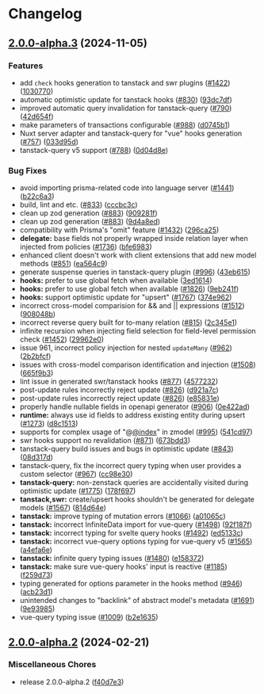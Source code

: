 # Changelog

## [2.0.0-alpha.3](https://github.com/WimTibackx/zenstack/compare/v2.0.0-alpha.2...v2.0.0-alpha.3) (2024-11-05)


### Features

* add `check` hooks generation to tanstack and swr plugins ([#1422](https://github.com/WimTibackx/zenstack/issues/1422)) ([1030770](https://github.com/WimTibackx/zenstack/commit/10307700c53bb015423b3125c3cdebe05dbc3821))
* automatic optimistic update for tanstack hooks ([#830](https://github.com/WimTibackx/zenstack/issues/830)) ([93dc7df](https://github.com/WimTibackx/zenstack/commit/93dc7df472427a4546ba71ec3703135d2d638ded))
* improved automatic query invalidation for tanstack-query ([#790](https://github.com/WimTibackx/zenstack/issues/790)) ([42d654f](https://github.com/WimTibackx/zenstack/commit/42d654fcfaa40b09fde578db79792c69e1e3b908))
* make parameters of transactions configurable ([#988](https://github.com/WimTibackx/zenstack/issues/988)) ([d0745b1](https://github.com/WimTibackx/zenstack/commit/d0745b149a5ce6abfef546de0b9243ddc4f6e765))
* Nuxt server adapter and tanstack-query for "vue" hooks generation ([#757](https://github.com/WimTibackx/zenstack/issues/757)) ([033d95d](https://github.com/WimTibackx/zenstack/commit/033d95dcdeef67bc8183d1daeb3172ec9ee02b9b))
* tanstack-query v5 support ([#788](https://github.com/WimTibackx/zenstack/issues/788)) ([0d04d8e](https://github.com/WimTibackx/zenstack/commit/0d04d8e6dabd66ee06e98971cb4e1007c4ecd466))


### Bug Fixes

* avoid importing prisma-related code into language server ([#1441](https://github.com/WimTibackx/zenstack/issues/1441)) ([b22c6a3](https://github.com/WimTibackx/zenstack/commit/b22c6a3ce238ec766d910f23e83aea4e8f10c05d))
* build, lint and etc. ([#833](https://github.com/WimTibackx/zenstack/issues/833)) ([cccbc3c](https://github.com/WimTibackx/zenstack/commit/cccbc3c82ad522d40bc76ad7b84b1305d378b1db))
* clean up zod generation ([#883](https://github.com/WimTibackx/zenstack/issues/883)) ([909281f](https://github.com/WimTibackx/zenstack/commit/909281f8090734322c0cab09d0187b6b5e813c9a))
* clean up zod generation ([#883](https://github.com/WimTibackx/zenstack/issues/883)) ([9d4a8ed](https://github.com/WimTibackx/zenstack/commit/9d4a8ede7d42d1966fd5a12d64a5992092f4bc7d))
* compatibility with Prisma's "omit" feature ([#1432](https://github.com/WimTibackx/zenstack/issues/1432)) ([296ca25](https://github.com/WimTibackx/zenstack/commit/296ca259c8dd3e38fa988378df4a9e351a11b20b))
* **delegate:** base fields not properly wrapped inside relation layer when injected from policies ([#1736](https://github.com/WimTibackx/zenstack/issues/1736)) ([bfe6983](https://github.com/WimTibackx/zenstack/commit/bfe698390c689dbe4350f7989cc6a1974ff1aad5))
* enhanced client doesn't work with client extensions that add new model methods ([#851](https://github.com/WimTibackx/zenstack/issues/851)) ([ea564c9](https://github.com/WimTibackx/zenstack/commit/ea564c93e9ca2a888c0e53216633d66c733f6beb))
* generate suspense queries in tanstack-query plugin ([#996](https://github.com/WimTibackx/zenstack/issues/996)) ([43eb615](https://github.com/WimTibackx/zenstack/commit/43eb61508fbde4431831343566dd637dff7a6d49))
* **hooks:** prefer to use global fetch when available ([3ed1614](https://github.com/WimTibackx/zenstack/commit/3ed1614939dd6a9359edd4fbece5a85cbfc61fd7))
* **hooks:** prefer to use global fetch when available ([#1826](https://github.com/WimTibackx/zenstack/issues/1826)) ([9eb241f](https://github.com/WimTibackx/zenstack/commit/9eb241fc9cb700a798682f6e0a47e2a03aa0299a))
* **hooks:** support optimistic update for "upsert" ([#1767](https://github.com/WimTibackx/zenstack/issues/1767)) ([374e962](https://github.com/WimTibackx/zenstack/commit/374e9627bf3fc7db67896d0fd83590f0d5657b0a))
* incorrect cross-model comparision for && and || expressions ([#1512](https://github.com/WimTibackx/zenstack/issues/1512)) ([908048b](https://github.com/WimTibackx/zenstack/commit/908048b01430ff6552e8df558d5b5905136ea5cc))
* incorrect reverse query built for to-many relation ([#815](https://github.com/WimTibackx/zenstack/issues/815)) ([2c345e1](https://github.com/WimTibackx/zenstack/commit/2c345e1d4fe7274b7a08c1178afccede1d694327))
* infinite recursion when injecting field selection for field-level permission check ([#1452](https://github.com/WimTibackx/zenstack/issues/1452)) ([29962e0](https://github.com/WimTibackx/zenstack/commit/29962e0b48a73ae6d42f43f2575048ba9cf6a953))
* issue 961, incorrect policy injection for nested `updateMany` ([#962](https://github.com/WimTibackx/zenstack/issues/962)) ([2b2bfcf](https://github.com/WimTibackx/zenstack/commit/2b2bfcff965f9a70ff2764e6fbc7613b6f061685))
* issues with cross-model comparison identification and injection ([#1508](https://github.com/WimTibackx/zenstack/issues/1508)) ([665f9b3](https://github.com/WimTibackx/zenstack/commit/665f9b33b58acc5170c4ccb8e73be525fbb89734))
* lint issue in generated swr/tanstack hooks ([#877](https://github.com/WimTibackx/zenstack/issues/877)) ([4577232](https://github.com/WimTibackx/zenstack/commit/45772326c7980f5338452d4048c43f76a6b09bf0))
* post-update rules incorrectly reject update ([#826](https://github.com/WimTibackx/zenstack/issues/826)) ([d921a7c](https://github.com/WimTibackx/zenstack/commit/d921a7ca6bef0341ccf5bc50e195156695129e7f))
* post-update rules incorrectly reject update ([#826](https://github.com/WimTibackx/zenstack/issues/826)) ([e85831e](https://github.com/WimTibackx/zenstack/commit/e85831e98d08a433febb5a8fecf8d539150ced08))
* properly handle nullable fields in openapi generator ([#906](https://github.com/WimTibackx/zenstack/issues/906)) ([0e422ad](https://github.com/WimTibackx/zenstack/commit/0e422adf1a7f274b850eeba09ef1781b13ce9f1b))
* **runtime:** always use id fields to address existing entity during upsert ([#1273](https://github.com/WimTibackx/zenstack/issues/1273)) ([d8c1513](https://github.com/WimTibackx/zenstack/commit/d8c15135a7edb75b459b6f5f1736e5fa2d96a9fa))
* supports for complex usage of "@[@index](https://github.com/index)" in zmodel ([#995](https://github.com/WimTibackx/zenstack/issues/995)) ([541cd97](https://github.com/WimTibackx/zenstack/commit/541cd973081cbbf2d9e2e571ee8f971bc859150c))
* swr hooks support no revalidation ([#871](https://github.com/WimTibackx/zenstack/issues/871)) ([673bdd3](https://github.com/WimTibackx/zenstack/commit/673bdd3a4d54db72cdb0561669801b7be633c904))
* tanstack-query build issues and bugs in optimistic update ([#843](https://github.com/WimTibackx/zenstack/issues/843)) ([08d317d](https://github.com/WimTibackx/zenstack/commit/08d317d150b99fc38b8e5fb56bb4ab27fe1b4470))
* tanstack-query, fix the incorrect query typing when user provides a custom selector ([#967](https://github.com/WimTibackx/zenstack/issues/967)) ([cc98e30](https://github.com/WimTibackx/zenstack/commit/cc98e306559d7729d96d4ed77cda2815454fbb8f))
* **tanstack-query:** non-zenstack queries are accidentally visited during optimistic update ([#1775](https://github.com/WimTibackx/zenstack/issues/1775)) ([178f697](https://github.com/WimTibackx/zenstack/commit/178f6977cab8a61d816fe5f6fb9985fb92586efa))
* **tanstack,swr:** create/upsert hooks shouldn't be generated for delegate models ([#1567](https://github.com/WimTibackx/zenstack/issues/1567)) ([814d64e](https://github.com/WimTibackx/zenstack/commit/814d64e653aa561fc383ec8f50407c8a6cf209b5))
* **tanstack:** improve typing of mutation errors ([#1066](https://github.com/WimTibackx/zenstack/issues/1066)) ([a01065c](https://github.com/WimTibackx/zenstack/commit/a01065c0aa791d6591776b908f3e1e3c4d21424b))
* **tanstack:** incorrect InfiniteData import for vue-query ([#1498](https://github.com/WimTibackx/zenstack/issues/1498)) ([92f187f](https://github.com/WimTibackx/zenstack/commit/92f187f9190517df5baca795f12386c12c6694e9))
* **tanstack:** incorrect typing for svelte query hooks ([#1492](https://github.com/WimTibackx/zenstack/issues/1492)) ([ed5133c](https://github.com/WimTibackx/zenstack/commit/ed5133c0e8df96764a765c462863c0f9f3fb5735))
* **tanstack:** incorrect vue-query options typing for vue-query v5 ([#1565](https://github.com/WimTibackx/zenstack/issues/1565)) ([a4efa6e](https://github.com/WimTibackx/zenstack/commit/a4efa6e3fef670572e7abd284eb9a6071734007c))
* **tanstack:** infinite query typing issues ([#1480](https://github.com/WimTibackx/zenstack/issues/1480)) ([e158372](https://github.com/WimTibackx/zenstack/commit/e15837285e6bb6de0bd229d3c81bb5e0e21d9e9f))
* **tanstack:** make sure vue-query hooks' input is reactive ([#1185](https://github.com/WimTibackx/zenstack/issues/1185)) ([f259d73](https://github.com/WimTibackx/zenstack/commit/f259d733b88b5bb310d49f0af8c3b78e4822c6bb))
* typing generated for options parameter in the hooks method ([#946](https://github.com/WimTibackx/zenstack/issues/946)) ([acb23d1](https://github.com/WimTibackx/zenstack/commit/acb23d1d1e3f5ff1ce3452971ac7103c6a38326c))
* unintended changes to "backlink" of abstract model's metadata ([#1691](https://github.com/WimTibackx/zenstack/issues/1691)) ([9e93985](https://github.com/WimTibackx/zenstack/commit/9e93985589abc4d22eba433b7927193b4fd405a6))
* vue-query typing issue ([#1009](https://github.com/WimTibackx/zenstack/issues/1009)) ([b2e1635](https://github.com/WimTibackx/zenstack/commit/b2e1635cb1857afebde286a0c077c0f561d0bbec))

## [2.0.0-alpha.2](https://github.com/zenstackhq/zenstack/compare/v2.0.0-alpha.1...v2.0.0-alpha.2) (2024-02-21)


### Miscellaneous Chores

* release 2.0.0-alpha.2 ([f40d7e3](https://github.com/zenstackhq/zenstack/commit/f40d7e3718d4210137a2e131d28b5491d065b914))
